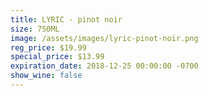 ```yaml
---
title: LYRIC - pinot noir
size: 750ML
image: /assets/images/lyric-pinot-noir.png
reg_price: $19.99
special_price: $13.99
expiration_date: 2018-12-25 00:00:00 -0700
show_wine: false
---
```


